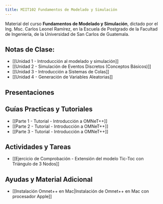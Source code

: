 ```yaml
---
title: MIIT102 Fundamentos de Modelado y Simulación
---
```


Material del curso **Fundamentos de Modelado y Simulación**, dictado por el Ing. Msc. Carlos Leonel Ramírez, en la Escuela de Postgrado de la Facultad de Ingeniería, de la Universidad de San Carlos de Guatemala.
## Notas de Clase:

- [[Unidad 1 - Introducción al modelado y simulación]]
- [[Unidad 2 - Simulación de Eventos Discretos (Conceptos Básicos)]]
- [[Unidad 3 -  Introducción a Sistemas de Colas]]
- [[Unidad 4 - Generación de Variables Aleatorias]]
## Presentaciones

## Guías Practicas y Tutoriales

- [[Parte 1 - Tutorial - Introducción a OMNeT++]]
- [[Parte 2  - Tutorial - Introducción a OMNeT++]]
- [[Parte 3 - Tutorial - Introducción a OMNeT++]]
## Actividades y Tareas

- [[Ejercicio de Comprobación - Extensión del modelo Tic-Toc con Triángulo de 3 Nodos]]
## Ayudas y Material Adicional

- [[Instalación Omnet++ en Mac|Instalación de Omnet++ en Mac con procesador Apple]]
